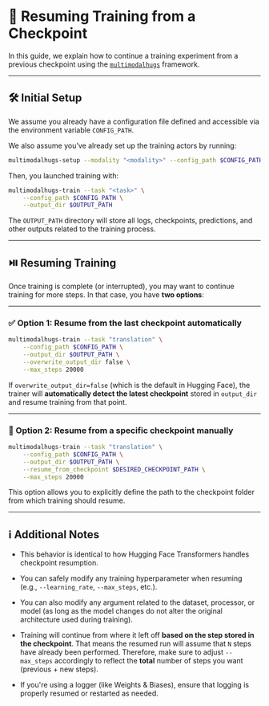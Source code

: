 
# 🔁 Resuming Training from a Checkpoint

In this guide, we explain how to continue a training experiment from a previous checkpoint using the [`multimodalhugs`](https://github.com/GerrySant/multimodalhugs/tree/master) framework.

---

## 🛠️ Initial Setup

We assume you already have a configuration file defined and accessible via the environment variable `CONFIG_PATH`.

We also assume you’ve already set up the training actors by running:

```bash
multimodalhugs-setup --modality "<modality>" --config_path $CONFIG_PATH
```

Then, you launched training with:

```bash
multimodalhugs-train --task "<task>" \
    --config_path $CONFIG_PATH \
    --output_dir $OUTPUT_PATH
```

The `OUTPUT_PATH` directory will store all logs, checkpoints, predictions, and other outputs related to the training process.

---

## ⏯️ Resuming Training

Once training is complete (or interrupted), you may want to continue training for more steps. In that case, you have **two options**:

---

### ✅ Option 1: Resume from the last checkpoint automatically

```bash
multimodalhugs-train --task "translation" \
    --config_path $CONFIG_PATH \
    --output_dir $OUTPUT_PATH \
    --overwrite_output_dir false \
    --max_steps 20000
```

If `overwrite_output_dir=false` (which is the default in Hugging Face), the trainer will **automatically detect the latest checkpoint** stored in `output_dir` and resume training from that point.

---

### 🎯 Option 2: Resume from a specific checkpoint manually

```bash
multimodalhugs-train --task "translation" \
    --config_path $CONFIG_PATH \
    --output_dir $OUTPUT_PATH \
    --resume_from_checkpoint $DESIRED_CHECKPOINT_PATH \
    --max_steps 20000
```

This option allows you to explicitly define the path to the checkpoint folder from which training should resume.

---

## ℹ️ Additional Notes
- This behavior is identical to how Hugging Face Transformers handles checkpoint resumption.
  
- You can safely modify any training hyperparameter when resuming (e.g., `--learning_rate`, `--max_steps`, etc.).

- You can also modify any argument related to the dataset, processor, or model (as long as the model changes do not alter the original architecture used during training).
  
- Training will continue from where it left off **based on the step stored in the checkpoint**. That means the resumed run will assume that `N` steps have already been performed. Therefore, make sure to adjust `--max_steps` accordingly to reflect the **total** number of steps you want (previous + new steps).
  
- If you're using a logger (like Weights & Biases), ensure that logging is properly resumed or restarted as needed.
